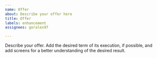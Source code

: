 ```yaml
---
name: Offer
about: Describe your offer here
title: Offer
labels: enhancement
assignees: goralex97

---
```


Describe your offer.
Add the desired term of its execution, if possible, and add screens for a better understanding of the desired result.
